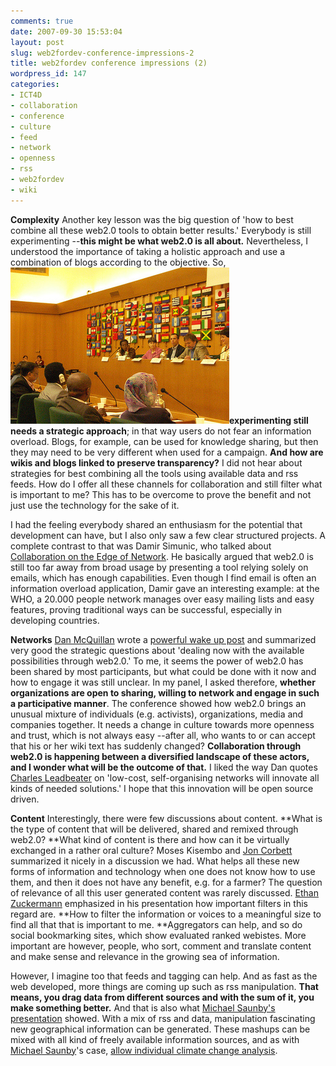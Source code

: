 ```yaml
---
comments: true
date: 2007-09-30 15:53:04
layout: post
slug: web2fordev-conference-impressions-2
title: web2fordev conference impressions (2)
wordpress_id: 147
categories:
- ICT4D
- collaboration
- conference
- culture
- feed
- network
- openness
- rss
- web2fordev
- wiki
---
```


**Complexity**
Another key lesson was the big question of 'how to best combine all these web2.0 tools to obtain better results.' Everybody is still experimenting --**this might be what web2.0 is all about.** Nevertheless, I understood the importance of taking a holistic approach and use a combination of blogs according to the objective. So, [![flickr nynkekruiderink](/images/image_web2fordev.jpg)](http://www.flickr.com/photos/61843159@N00/1443778710/)**experimenting still needs a strategic approach**; in that way users do not fear an information overload. Blogs, for example, can be used for knowledge sharing, but then they may need to be very different when used for a campaign. **And how are wikis and blogs linked to preserve transparency?** I did not hear about strategies for best combining all the tools using available data and rss feeds. How do I offer all these channels for collaboration and still filter what is important to me? This has to be overcome to prove the benefit and not just use the technology for the sake of it.

I had the feeling everybody shared an enthusiasm for the potential that development can have, but I also only saw a few clear structured projects. A complete contrast to that was Damir Simunic, who talked about [Collaboration on the Edge of Network](http://www.web2fordev.net/). He basically argued that web2.0 is still too far away from broad usage by presenting a tool relying solely on emails, which has enough capabilities. Even though I find email is often an information overload application, Damir gave an interesting example: at the WHO, a 20.000 people network manages over easy mailing lists and easy features, proving traditional ways can be successful, especially in developing countries. 

**Networks**
[ Dan McQuillan](http://internetartizans.co.uk/) wrote a [powerful wake up post](http://www.internetartizans.co.uk/web2fordev_participatory_web_for_development) and summarized very good the strategic questions about 'dealing now with the available possibilities through web2.0.' To me, it seems the power of web2.0 has been shared by most participants, but what could be done with it now and how to engage it was still unclear. In my panel, I asked therefore, **whether organizations are open to sharing, willing to network and engage in such a participative manner**. The conference showed how web2.0 brings an unusual mixture of individuals (e.g. activists), organizations, media and companies together. It needs a change in culture towards more openness and trust, which is not always easy --after all, who wants to or can accept that his or her wiki text has suddenly changed?
**Collaboration through web2.0 is happening between a diversified landscape of these actors, and I wonder what will be the outcome of that.** I liked the way Dan quotes [Charles Leadbeater](http://www.charlesleadbeater.net/home.aspx) on 'low-cost, self-organising networks will innovate all kinds of needed solutions.' I hope that this innovation will be open source driven.

**Content**
Interestingly, there were few discussions about content. **What is the type of content that will be delivered, shared and remixed through web2.0? **What kind of content is there and how can it be virtually exchanged in a rather oral culture? Moses Kisembo and [Jon Corbett](http://blog.web2fordev.net/2007/09/25/is-the-participatory-web-really-in-parallel-with-participatory-development/) summarized it nicely in a discussion we had. What helps all these new forms of information and technology when one does not know how to use them, and then it does not have any benefit, e.g. for a farmer? The question of relevance of all this user generated content was rarely discussed. [Ethan Zuckermann](http://www.ethanzuckerman.com/blog/2007/09/28/if-theyre-speaking-italian/) emphasized in his presentation how important filters in this regard are. **How to filter the information or voices to a meaningful size to find all that that is important to me. **Aggregators can help, and so do social bookmarking sites, which show evaluated ranked webistes. More important are however, people, who sort, comment and translate content and make sense and relevance in the growing sea of information.

However, I imagine too that feeds and tagging can help. And as fast as the web developed, more things are coming up such as rss manipulation. **That means, you drag data from different sources and with the sum of it, you make something better.** And that is also what [Michael Saunby's presentation](http://www.web2fordev.net/) showed. With a mix of rss and data, manipulation fascinating new geographical information can be generated. These mashups can be mixed with all kind of freely available information sources, and as with [Michael Saunby](http://mike.saunby.net/)'s case, [allow individual climate change analysis](http://www.web2fordev.net/).

